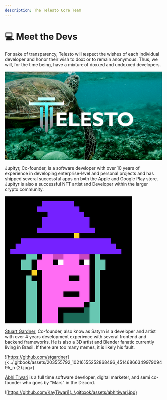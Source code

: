 ```yaml
---
description: The Telesto Core Team
---
```


# 💻 Meet the Devs

For sake of transparency, Telesto will respect the wishes of each individual developer and honor their wish to doxx or to remain anonymous. Thus, we will, for the time being, have a mixture of doxxed and undoxxed developers.

![](../.gitbook/assets/TELESTOTURTLE1.15.png)

Jupityr, Co-founder, is a software developer with over 10 years of experience in developing enterprise-level and personal projects and has shipped several successful apps on both the Apple and Google Play store. Jupityr is also a successful NFT artist and Developer within the larger crypto community.&#x20;

![](../.gitbook/assets/1.png)

[Stuart Gardner](https://www.linkedin.com/in/stuarttgardner/), Co-founder, also know as Satyrn is a developer and artist with over 4 years development experience with several frontend and backend frameworks. He is also a 3D artist and Blender fanatic currently living in Brasil. If there are too many memes, it is likely his fault.

![https://github.com/stgardner](<../.gitbook/assets/203555792\_10216555252868496\_4514686634997909495\_n (2).jpg>)



[Abhi Tiwari](https://www.linkedin.com/in/abhi-kay-tiwari/) is a full time software developer, digital marketer, and semi co-founder who goes by "Mars" in the Discord.&#x20;

![https://github.com/KayTiwari](../.gitbook/assets/abhitiwari.jpg)
